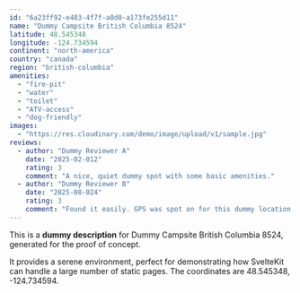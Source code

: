 ```yaml
---
id: "6a23ff92-e403-4f7f-a0d0-a173fe255d11"
name: "Dummy Campsite British Columbia 8524"
latitude: 48.545348
longitude: -124.734594
continent: "north-america"
country: "canada"
region: "british-columbia"
amenities:
  - "fire-pit"
  - "water"
  - "toilet"
  - "ATV-access"
  - "dog-friendly"
images:
  - "https://res.cloudinary.com/demo/image/upload/v1/sample.jpg"
reviews:
  - author: "Dummy Reviewer A"
    date: "2025-02-012"
    rating: 3
    comment: "A nice, quiet dummy spot with some basic amenities."
  - author: "Dummy Reviewer B"
    date: "2025-08-024"
    rating: 3
    comment: "Found it easily. GPS was spot on for this dummy location."
---
```


This is a **dummy description** for Dummy Campsite British Columbia 8524, generated for the proof of concept.

It provides a serene environment, perfect for demonstrating how SvelteKit can handle a large number of static pages. The coordinates are 48.545348, -124.734594.
